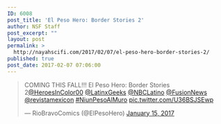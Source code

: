 ```yaml
---
ID: 6008
post_title: 'El Peso Hero: Border Stories 2'
author: NSF Staff
post_excerpt: ""
layout: post
permalink: >
  http://nayahscifi.com/2017/02/07/el-peso-hero-border-stories-2/
published: true
post_date: 2017-02-07 07:06:00
---
```

<blockquote class="twitter-tweet" data-lang="en"><p lang="en" dir="ltr">COMING THIS FALL!!! El Peso Hero: Border Stories 2<a href="https://twitter.com/HeroesInColor00">@HeroesInColor00</a> <a href="https://twitter.com/LatinxGeeks">@LatinxGeeks</a> <a href="https://twitter.com/NBCLatino">@NBCLatino</a> <a href="https://twitter.com/FusionNews">@FusionNews</a> <a href="https://twitter.com/revistamexicon">@revistamexicon</a>  <a href="https://twitter.com/hashtag/NiunPesoAlMuro?src=hash">#NiunPesoAlMuro</a> <a href="https://t.co/U36BSJSEwp">pic.twitter.com/U36BSJSEwp</a></p>&mdash; RioBravoComics (@ElPesoHero) <a href="https://twitter.com/ElPesoHero/status/820715956368445441">January 15, 2017</a></blockquote>
<script async src="//platform.twitter.com/widgets.js" charset="utf-8"></script>